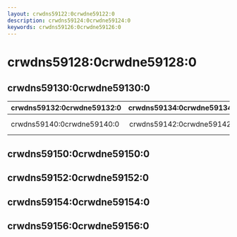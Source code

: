 ```yaml
---
layout: crwdns59122:0crwdne59122:0
description: crwdns59124:0crwdne59124:0
keywords: crwdns59126:0crwdne59126:0
---
```


# crwdns59128:0crwdne59128:0

## crwdns59130:0crwdne59130:0
| crwdns59132:0crwdne59132:0 | crwdns59134:0crwdne59134:0 | crwdns59136:0crwdne59136:0 | crwdns59138:0crwdne59138:0                            |
|:-------------------------- |:--------------------------:|:--------------------------:|:----------------------------------------------------- |
| crwdns59140:0crwdne59140:0 | crwdns59142:0crwdne59142:0 | crwdns59144:0crwdne59144:0 | crwdns59146:0crwdne59146:0 crwdns59148:0crwdne59148:0 |

## crwdns59150:0crwdne59150:0

## crwdns59152:0crwdne59152:0

## crwdns59154:0crwdne59154:0

## crwdns59156:0crwdne59156:0

<carbon-ad />

<up-next />

<vuetify-ad />

<contribute />
